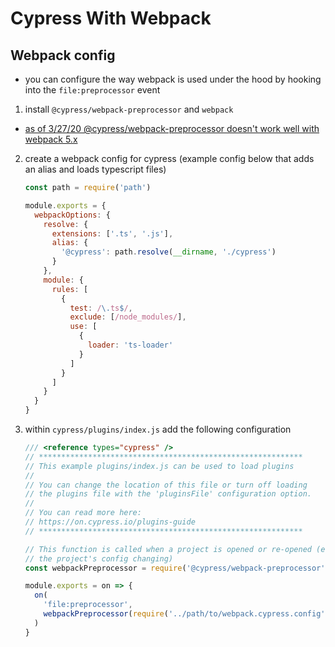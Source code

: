 # Cypress With Webpack

## Webpack config
- you can configure the way webpack is used under the hood by hooking into the `file:preprocessor` event
1. install `@cypress/webpack-preprocessor` and `webpack`
  - [as of 3/27/20 @cypress/webpack-preprocessor doesn't work well with webpack 5.x](https://github.com/cypress-io/cypress/issues/15447)
2. create a webpack config for cypress (example config below that adds an alias and loads typescript files)
    ```js
    const path = require('path')

    module.exports = {
      webpackOptions: {
        resolve: {
          extensions: ['.ts', '.js'],
          alias: {
            '@cypress': path.resolve(__dirname, './cypress')
          }
        },
        module: {
          rules: [
            {
              test: /\.ts$/,
              exclude: [/node_modules/],
              use: [
                {
                  loader: 'ts-loader'
                }
              ]
            }
          ]
        }
      }
    }
    ```
3. within `cypress/plugins/index.js` add the following configuration
    ```js
    /// <reference types="cypress" />
    // ***********************************************************
    // This example plugins/index.js can be used to load plugins
    //
    // You can change the location of this file or turn off loading
    // the plugins file with the 'pluginsFile' configuration option.
    //
    // You can read more here:
    // https://on.cypress.io/plugins-guide
    // ***********************************************************

    // This function is called when a project is opened or re-opened (e.g. due to
    // the project's config changing)
    const webpackPreprocessor = require('@cypress/webpack-preprocessor')

    module.exports = on => {
      on(
        'file:preprocessor',
        webpackPreprocessor(require('../path/to/webpack.cypress.config'))
      )
    }
    ```
